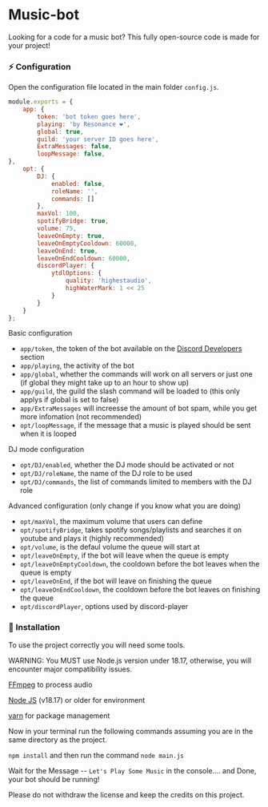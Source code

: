 # Music-bot

Looking for a code for a music bot? This fully open-source code is made for your project!


### ⚡ Configuration

Open the configuration file located in the main folder `config.js`.

```js
module.exports = {
    app: {
        token: 'bot token goes here',
        playing: 'by Resonance ❤️',
        global: true,
        guild: 'your server ID goes here',
        ExtraMessages: false,
        loopMessage: false,
},
    opt: {
        DJ: {
            enabled: false,
            roleName: '',
            commands: []
        },
        maxVol: 100,
        spotifyBridge: true,
        volume: 75,
        leaveOnEmpty: true,
        leaveOnEmptyCooldown: 60000,
        leaveOnEnd: true,
        leaveOnEndCooldown: 60000,
        discordPlayer: {
            ytdlOptions: {
                quality: 'highestaudio',
                highWaterMark: 1 << 25
            }
        }
    }
};
```

Basic configuration

- `app/token`, the token of the bot available on the [Discord Developers](https://discordapp.com/developers/applications) section
- `app/playing`, the activity of the bot
- `app/global`, whether the commands will work on all servers or just one (if global they might take up to an hour to show up)
- `app/guild`, the guild the slash command will be loaded to (this only applys if global is set to false)
- `app/ExtraMessages` will increesse the amount of bot spam, while you get more infomation (not recommended) 
- `opt/loopMessage`, if the message that a music is played should be sent when it is looped

DJ mode configuration

- `opt/DJ/enabled`, whether the DJ mode should be activated or not 
- `opt/DJ/roleName`, the name of the DJ role to be used
- `opt/DJ/commands`, the list of commands limited to members with the DJ role

Advanced configuration (only change if you know what you are doing)

- `opt/maxVol`, the maximum volume that users can define
- `opt/spotifyBridge`, takes spotify songs/playlists and searches it on youtube and plays it (highly recommended)
- `opt/volume`, is the defaul volume the queue will start at
- `opt/leaveOnEmpty`, if the bot will leave when the queue is empty
- `opt/leaveOnEmptyCooldown`, the cooldown before the bot leaves when the queue is empty
- `opt/leaveOnEnd`,  if the bot will leave on finishing the queue
- `opt/leaveOnEndCooldown`, the cooldown before the bot leaves on finishing the queue
- `opt/discordPlayer`, options used by discord-player

### 📑 Installation
To use the project correctly you will need some tools.

WARNING: You MUST use Node.js version under 18.17, otherwise, you will encounter major compatibility issues.

[FFmpeg](https://www.ffmpeg.org) to process audio

[Node JS](https://nodejs.org/en/) (v18.17) or older for environment

[yarn](https://yarnpkg.com/getting-started/usage) for package management


Now in your terminal run the following commands assuming you are in the same directory as the project.

`npm install`
 and then run the command 
`node main.js`

Wait for the Message --
``` Let's Play Some Music ```
in the console....
and Done, your bot should be running!

Please do not withdraw the license and keep the credits on this project. 
